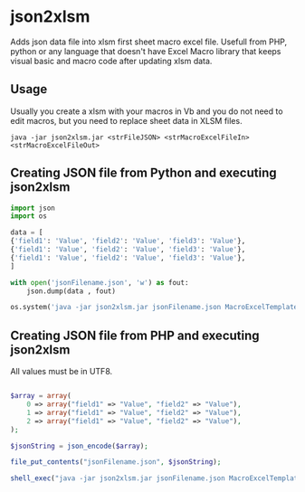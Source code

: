 
# json2xlsm
Adds json data file into xlsm first sheet macro excel file. 
Usefull from PHP, python or any language that doesn't have Excel Macro library that keeps visual basic and macro code after updating xlsm data.

## Usage

Usually you create a xlsm with your macros in Vb and you do not need to edit macros, but you need to replace sheet data in XLSM files.

```
java -jar json2xlsm.jar <strFileJSON> <strMacroExcelFileIn> <strMacroExcelFileOut>
```
## Creating JSON file from Python and executing json2xlsm

```python
import json
import os

data = [
{'field1': 'Value', 'field2': 'Value', 'field3': 'Value'},
{'field1': 'Value', 'field2': 'Value', 'field3': 'Value'},
{'field1': 'Value', 'field2': 'Value', 'field3': 'Value'},
]

with open('jsonFilename.json', 'w') as fout:
    json.dump(data , fout)

os.system('java -jar json2xlsm.jar jsonFilename.json MacroExcelTemplateFile.xlsm MacroExcelFileOut.xlsm')

```

## Creating JSON file from PHP and executing json2xlsm

All values must be in UTF8.

```php

$array = array(
    0 => array("field1" => "Value", "field2" => "Value"),
    1 => array("field1" => "Value", "field2" => "Value"),
    2 => array("field1" => "Value", "field2" => "Value"),
);

$jsonString = json_encode($array);

file_put_contents("jsonFilename.json", $jsonString);

shell_exec("java -jar json2xlsm.jar jsonFilename.json MacroExcelTemplateFile.xlsm MacroExcelFileOut.xlsm");

```
